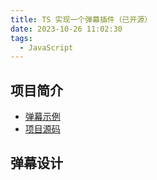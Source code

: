 ```yaml
---
title: TS 实现一个弹幕插件（已开源）
date: 2023-10-26 11:02:30
tags:
  - JavaScript
---
```


## 项目简介

- [弹幕示例](https://hai-zou.github.io/barrage/)
- [项目源码](https://github.com/hai-zou/barrage)

## 弹幕设计


